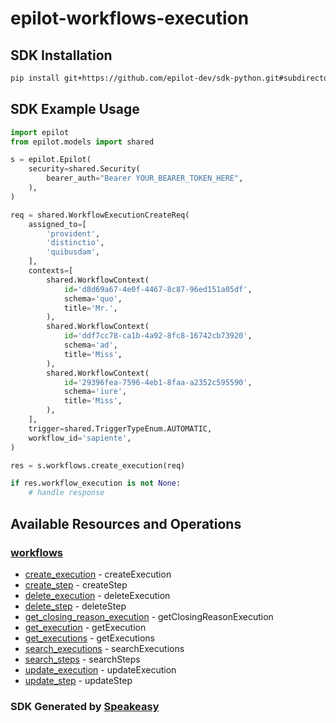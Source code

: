 # epilot-workflows-execution

<!-- Start SDK Installation -->
## SDK Installation

```bash
pip install git+https://github.com/epilot-dev/sdk-python.git#subdirectory=workflows_execution
```
<!-- End SDK Installation -->

## SDK Example Usage
<!-- Start SDK Example Usage -->
```python
import epilot
from epilot.models import shared

s = epilot.Epilot(
    security=shared.Security(
        bearer_auth="Bearer YOUR_BEARER_TOKEN_HERE",
    ),
)

req = shared.WorkflowExecutionCreateReq(
    assigned_to=[
        'provident',
        'distinctio',
        'quibusdam',
    ],
    contexts=[
        shared.WorkflowContext(
            id='d8d69a67-4e0f-4467-8c87-96ed151a05df',
            schema='quo',
            title='Mr.',
        ),
        shared.WorkflowContext(
            id='ddf7cc78-ca1b-4a92-8fc8-16742cb73920',
            schema='ad',
            title='Miss',
        ),
        shared.WorkflowContext(
            id='29396fea-7596-4eb1-8faa-a2352c595590',
            schema='iure',
            title='Miss',
        ),
    ],
    trigger=shared.TriggerTypeEnum.AUTOMATIC,
    workflow_id='sapiente',
)

res = s.workflows.create_execution(req)

if res.workflow_execution is not None:
    # handle response
```
<!-- End SDK Example Usage -->

<!-- Start SDK Available Operations -->
## Available Resources and Operations


### [workflows](docs/workflows/README.md)

* [create_execution](docs/workflows/README.md#create_execution) - createExecution
* [create_step](docs/workflows/README.md#create_step) - createStep
* [delete_execution](docs/workflows/README.md#delete_execution) - deleteExecution
* [delete_step](docs/workflows/README.md#delete_step) - deleteStep
* [get_closing_reason_execution](docs/workflows/README.md#get_closing_reason_execution) - getClosingReasonExecution
* [get_execution](docs/workflows/README.md#get_execution) - getExecution
* [get_executions](docs/workflows/README.md#get_executions) - getExecutions
* [search_executions](docs/workflows/README.md#search_executions) - searchExecutions
* [search_steps](docs/workflows/README.md#search_steps) - searchSteps
* [update_execution](docs/workflows/README.md#update_execution) - updateExecution
* [update_step](docs/workflows/README.md#update_step) - updateStep
<!-- End SDK Available Operations -->

### SDK Generated by [Speakeasy](https://docs.speakeasyapi.dev/docs/using-speakeasy/client-sdks)

